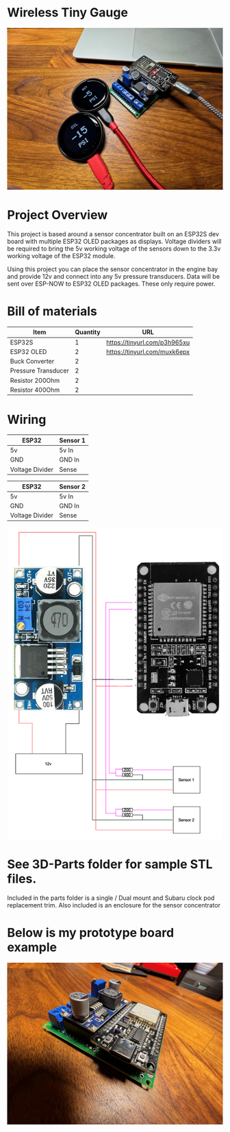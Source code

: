 # Wireless Tiny Gauge 

![Project Image](https://github.com/benford266/Wireless-Sensor/blob/Dev/Resources/IMG_3197.jpeg?raw=true)


# Project Overview
This project is based around a sensor concentrator built on an ESP32S dev board with multiple ESP32 OLED packages as displays.
Voltage dividers will be required to bring the 5v working voltage of the sensors down to the 3.3v working voltage of the ESP32 module. 

Using this project you can place the sensor concentrator in the engine bay and provide 12v and connect into any 5v pressure transducers. Data will be sent over ESP-NOW to ESP32 OLED packages. These only require power.

# Bill of materials
|Item|Quantity|URL|
|--|--|--|
|ESP32S|1| https://tinyurl.com/p3h965xu |
|ESP32 OLED|2| https://tinyurl.com/muxk6epx |
|Buck Converter|2|
|Pressure Transducer|2|
|Resistor 200Ohm|2|
|Resistor 400Ohm|2|


# Wiring
| ESP32 | Sensor 1 |
|--|--|
| 5v | 5v In |
|GND|GND In |
|Voltage Divider|Sense|

| ESP32 | Sensor 2 |
|--|--|
| 5v | 5v In |
|GND|GND In |◊
|Voltage Divider|Sense|

![Wiring Diagram Image](https://github.com/benford266/Wireless-Sensor/blob/Dev/Resources/WiringDiagram.png?raw=true)

# See 3D-Parts folder for sample STL files.

Included in the parts folder is a single / Dual mount and Subaru clock pod replacement trim.
Also included is an enclosure for the sensor concentrator

# Below is my prototype board example
![Project Image](https://github.com/benford266/Wireless-Sensor/blob/Dev/Resources/IMG_3196.jpeg?raw=true)